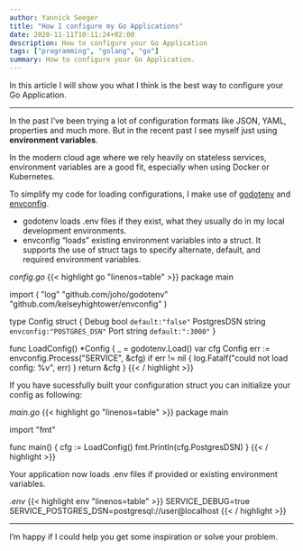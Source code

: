 ```yaml
---
author: Yannick Seeger
title: "How I configure my Go Applications"
date: 2020-11-11T10:11:24+02:00
description: How to configure your Go Application
tags: ["programming", "golang", "go"]
summary: How to configure your Go Application.
---
```


In this article I will show you what I think is the best way to configure your Go Application.

---

In the past I’ve been trying a lot of configuration formats like JSON, YAML, properties and much more. But in the recent past I see myself just using **environment variables**.

In the modern cloud age where we rely heavily on stateless services, environment variables are a good fit, especially when using Docker or Kubernetes.

To simplify my code for loading configurations, I make use of [godotenv](https://github.com/joho/godotenv) and [envconfig](https://github.com/kelseyhightower/envconfig).

- godotenv loads .env files if they exist, what they usually do in my local development environments.
- envconfig “loads” existing environment variables into a struct. It supports the use of struct tags to specify alternate, default, and required environment variables.

*config.go*
{{< highlight go "linenos=table" >}}
package main

import (
  "log"
  "github.com/joho/godotenv"
  "github.com/kelseyhightower/envconfig"
)

type Config struct {
  Debug       bool    `default:"false"`
  PostgresDSN string  `envconfig:"POSTGRES_DSN"`
  Port        string  `default:":3000"`
}

func LoadConfig() *Config {
  _ = godotenv.Load()
  var cfg Config
  err := envconfig.Process("SERVICE", &cfg)
  if err != nil {
    log.Fatalf("could not load config: %v", err)
  }
  return &cfg
}
{{< / highlight >}}

If you have sucessfully built your configuration struct you can initialize your config as following:

*main.go*
{{< highlight go "linenos=table" >}}
package main

import "fmt"

func main() {
  cfg := LoadConfig()
  fmt.Println(cfg.PostgresDSN)
}
{{< / highlight >}}

Your application now loads .env files if provided or existing environment variables.

*.env*
{{< highlight env "linenos=table" >}}
SERVICE_DEBUG=true
SERVICE_POSTGRES_DSN=postgresql://user@localhost
{{< / highlight >}}

---

I’m happy if I could help you get some inspiration or solve your problem.